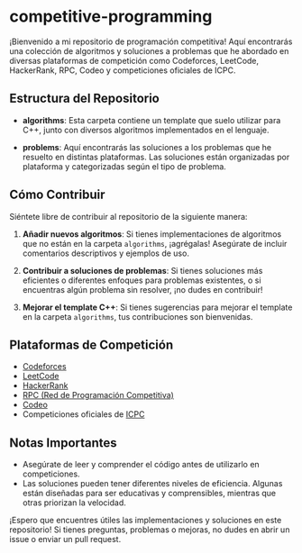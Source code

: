 # competitive-programming

¡Bienvenido a mi repositorio de programación competitiva! Aquí encontrarás una colección de algoritmos y soluciones a problemas que he abordado en diversas plataformas de competición como Codeforces, LeetCode, HackerRank, RPC, Codeo y competiciones oficiales de ICPC.

## Estructura del Repositorio

- **algorithms**: Esta carpeta contiene un template que suelo utilizar para C++, junto con diversos algoritmos implementados en el lenguaje.

- **problems**: Aquí encontrarás las soluciones a los problemas que he resuelto en distintas plataformas. Las soluciones están organizadas por plataforma y categorizadas según el tipo de problema.

## Cómo Contribuir

Siéntete libre de contribuir al repositorio de la siguiente manera:

1. **Añadir nuevos algoritmos**: Si tienes implementaciones de algoritmos que no están en la carpeta `algorithms`, ¡agrégalas! Asegúrate de incluir comentarios descriptivos y ejemplos de uso.

2. **Contribuir a soluciones de problemas**: Si tienes soluciones más eficientes o diferentes enfoques para problemas existentes, o si encuentras algún problema sin resolver, ¡no dudes en contribuir!

3. **Mejorar el template C++**: Si tienes sugerencias para mejorar el template en la carpeta `algorithms`, tus contribuciones son bienvenidas.

## Plataformas de Competición

- [Codeforces](https://codeforces.com/)
- [LeetCode](https://leetcode.com/)
- [HackerRank](https://www.hackerrank.com/)
- [RPC (Red de Programación Competitiva)](https://redprogramacioncompetitiva.com/)
- [Codeo](https://www.codeo.app/)
- Competiciones oficiales de [ICPC](https://icpc.global/)

## Notas Importantes

- Asegúrate de leer y comprender el código antes de utilizarlo en competiciones.
- Las soluciones pueden tener diferentes niveles de eficiencia. Algunas están diseñadas para ser educativas y comprensibles, mientras que otras priorizan la velocidad.

¡Espero que encuentres útiles las implementaciones y soluciones en este repositorio! Si tienes preguntas, problemas o mejoras, no dudes en abrir un issue o enviar un pull request.
